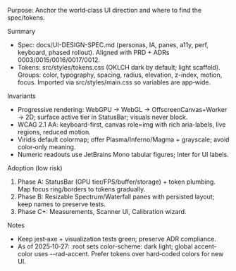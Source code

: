 Purpose: Anchor the world‑class UI direction and where to find the spec/tokens.

Summary
- Spec: docs/UI-DESIGN-SPEC.md (personas, IA, panes, a11y, perf, keyboard, phased rollout). Aligned with PRD + ADRs 0003/0015/0016/0017/0012.
- Tokens: src/styles/tokens.css (OKLCH dark by default; light scaffold). Groups: color, typography, spacing, radius, elevation, z-index, motion, focus. Imported via src/styles/main.css so variables are app‑wide.

Invariants
- Progressive rendering: WebGPU → WebGL → OffscreenCanvas+Worker → 2D; surface active tier in StatusBar; visuals never block.
- WCAG 2.1 AA: keyboard-first, canvas role=img with rich aria-labels, live regions, reduced motion.
- Viridis default colormap; offer Plasma/Inferno/Magma + grayscale; avoid color‑only meaning.
- Numeric readouts use JetBrains Mono tabular figures; Inter for UI labels.

Adoption (low risk)
1) Phase A: StatusBar (GPU tier/FPS/buffer/storage) + token plumbing. Map focus ring/borders to tokens gradually.
2) Phase B: Resizable Spectrum/Waterfall panes with persisted layout; keep names to preserve tests.
3) Phase C+: Measurements, Scanner UI, Calibration wizard.

Notes
- Keep jest‑axe + visualization tests green; preserve ADR compliance.
- As of 2025‑10‑27: :root sets color-scheme: dark light; global accent-color uses --rad-accent. Prefer tokens over hard‑coded colors for new UI.

